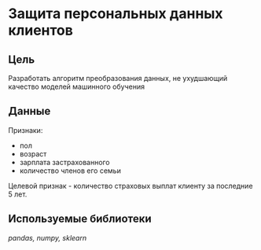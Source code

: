 # Защита персональных данных клиентов

## Цель
Разработать алгоритм преобразования данных, не ухудшающий качество моделей машинного обучения

## Данные
Признаки:
* пол
* возраст
* зарплата застрахованного
* количество членов его семьи

Целевой признак - количество страховых выплат клиенту за последние 5 лет.

## Используемые библиотеки
*pandas, numpy, sklearn*
